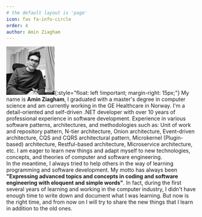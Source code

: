 ```yaml
---
# the default layout is 'page'
icon: fas fa-info-circle
order: 4
author: Amin Ziagham
---
```

![Amin Ziagham](/assets/img/author/AminZiagham.png){:style="float: left !important; margin-right: 15px;"}
My name is **Amin Ziagham**, I graduated with a master's degree in computer science and am currently working in the GE Healthcare in Norway. I'm a detail-oriented and self-driven .NET developer with over 10 years of professional experience in software development. Experience in various software patterns, architectures, and methodologies such as: Unit of work and repository pattern, N-tier architecture, Onion architecture, Event-driven architecture, CQS and CQRS architectural pattern, Microkernel (Plugin-based) architecture, Restful-based architecture, Microservice architecture, etc. I am eager to learn new things and adapt myself to new technologies, concepts, and theories of computer and software engineering.
<br />
In the meantime, I always tried to help others in the way of learning programming and software development. My motto has always been <b>"Expressing advanced topics and concepts in coding and software engineering with eloquent and simple words"</b>. In fact, during the first several years of learning and working in the computer industry, I didn't have enough time to write down and document what I was learning. But now is the right time, and from now on I will try to share the new things that I learn in addition to the old ones.

<style>
.post a.popup>img{
    left: 0 !important;
    -webkit-transform: inherit !important;
    -ms-transform: inherit !important;
    transform: inherit !important;
}
</style>